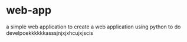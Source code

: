 # web-app
a simple web application
to create a web application using python
to do develpoekkkkkkasssjnjxjxhcujxjscis
